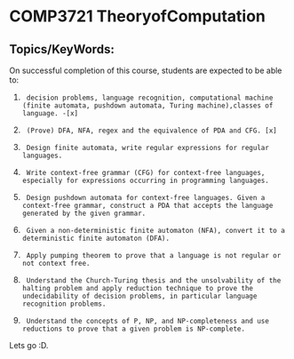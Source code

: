 # COMP3721 TheoryofComputation
## Topics/KeyWords:

On successful completion of this course, students are expected to be able to:

1.      decision problems, language recognition, computational machine (finite automata, pushdown automata, Turing machine),classes of language. -[x]

2.      (Prove) DFA, NFA, regex and the equivalence of PDA and CFG. [x]

3.      Design finite automata, write regular expressions for regular languages.

4.      Write context-free grammar (CFG) for context-free languages, especially for expressions occurring in programming languages.

5.      Design pushdown automata for context-free languages. Given a context-free grammar, construct a PDA that accepts the language generated by the given grammar.

6.      Given a non-deterministic finite automaton (NFA), convert it to a deterministic finite automaton (DFA).

7.      Apply pumping theorem to prove that a language is not regular or not context free.

8.      Understand the Church-Turing thesis and the unsolvability of the halting problem and apply reduction technique to prove the undecidability of decision problems, in particular language recognition problems.

9.      Understand the concepts of P, NP, and NP-completeness and use reductions to prove that a given problem is NP-complete.

 
 
 Lets go :D.
